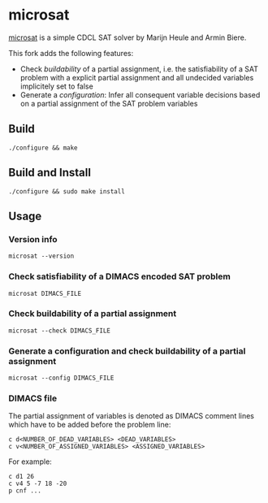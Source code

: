 # microsat
[microsat](https://github.com/marijnheule/microsat) is a simple CDCL SAT solver by Marijn Heule and Armin Biere.

This fork adds the following features:
* Check *buildability* of a partial assignment, i.e. the satisfiability of a SAT problem with a explicit partial assignment and all undecided variables implicitely set to false
* Generate a *configuration*: Infer all consequent variable decisions based on a partial assignment of the SAT problem variables

## Build
	./configure && make

## Build and Install
	./configure && sudo make install

## Usage
### Version info
	microsat --version

### Check satisfiability of a DIMACS encoded SAT problem
	microsat DIMACS_FILE

### Check buildability of a partial assignment
	microsat --check DIMACS_FILE

### Generate a configuration and check buildability of a partial assignment
	microsat --config DIMACS_FILE

### DIMACS file
The partial assignment of variables is denoted as DIMACS comment lines which have to be added before the problem line:

	c d<NUMBER_OF_DEAD_VARIABLES> <DEAD_VARIABLES>
	c v<NUMBER_OF_ASSIGNED_VARIABLES> <ASSIGNED_VARIABLES>

For example:

	c d1 26
	c v4 5 -7 18 -20
	p cnf ...
